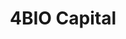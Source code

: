 ---
layout: firm_page
title: "4BIO Capital"
id: "4biocapital.com"
permalink: "/4biocapital4biocapital.com/"
website: "https://www.4biocapital.com"
offices: "London (United Kingdom)"
investment_stages: "Series A, Series B"
portfolio_companies: "Araris Biotech"
portfolio_link: "https://www.4biocapital.com/portfolio-main"
investment_markets: "Gene Therapy, Cell Therapy, RNA-based Therapy, Targeted Therapies, Microbiome"
founded_year: "2014"
description: "4BIO Capital is a London-based venture capital firm focused solely on the advanced therapies sector. It invests in, supports, and grows early-stage companies developing treatments in areas of high unmet medical need. The firm's team comprises leading advanced therapy scientists and experienced life science investors."
linkedin: "https://www.linkedin.com/company/4bio-capital-partners"
twitter: "https://twitter.com/4biocapital"
instagram: ""
team_page: "https://www.4biocapital.com/team"
investor_type: "Venture Capital"
crunchbase: "https://www.crunchbase.com/organization/4bio-capital-partners"
pitchbook: "https://pitchbook.com/profiles/investor/166644-10"

# SEO Optimization
meta_title: "4BIO Capital - VC Firm - projectstartups.com"
meta_description: "4BIO Capital, 4BIO Capital is a London-based venture capital firm focused solely on the advanced therapies sector. It invests in, supports, and grows early-stage co..."
meta_keywords: "4BIO Capital, Gene Therapy, Cell Therapy, RNA-based Therapy, Targeted Therapies, Microbiome, VC firm, venture capital, startup investor, projectstartups.com"
canonical_url: "https://vc.projectstartups.com/4biocapital4biocapital.com/"
---